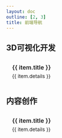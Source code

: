 ```yaml
---
layout: doc
outline: [2, 3]
title: 前端导航
---
```


<script setup>
// 定义导航数据
const navData = [
  {
    title: "3D可视化开发",
    items: [
      {
        title: "开源案例",
        details: "Three.js Cesium.js 开源案例",
        url: "https://z2586300277.github.io/three-cesium-examples/#/example"
      },
      {
        title: "编辑器",
        details: "快速定制 Three.js 低代码编辑器",
        url: "https://z2586300277.github.io/three-editor/docs/dist/"
      },
      {
        title: "组织",
        details: "专注于三维可视化的开源组织",
        url: "https://openthree.github.io/three-cesium-links/index.html"
      }
    ]
  },
  {
    title: "内容创作",
    items: [
      {
        title: "博客",
        details: "Hexo 个人博客",
        url: "https://z2586300277.github.io/blog/"
      },
    ]
  }

];

// 打开链接函数
function openUrl(url) {
  window.open(url, '_blank');
}
</script>

<style>
.section-container {
  margin-bottom: 2rem;
}

.section-title {
  font-size: 1.1rem;
  margin-bottom: 0.8rem;
  padding-bottom: 0.4rem;
  border-bottom: 2px solid #42b883;
  display: inline-block;
  font-weight: 600;
}

.cards-container {
  display: grid;
  grid-template-columns: repeat(auto-fill, minmax(220px, 1fr));
  gap: 0.8rem;
}

.card {
  border: 1px solid var(--vp-c-divider);
  border-radius: 6px;
  padding: 0.8rem 1rem;
  transition: all 0.2s ease;
  background-color: var(--vp-c-bg-soft);
  height: 100%;
  cursor: pointer;
}

.card:hover {
  transform: translateY(-2px);
  box-shadow: 0 3px 8px rgba(0, 0, 0, 0.08);
  border-color: #42b883;
}

.card-title {
  font-weight: 600;
  margin-bottom: 0.4rem;
  font-size: 1rem;
  color: var(--vp-c-text-1);
}

.card-details {
  font-size: 0.85rem;
  color: var(--vp-c-text-2);
}

@media (max-width: 840px) {
  .cards-container {
    grid-template-columns: repeat(auto-fill, minmax(160px, 1fr));
  }
  .card {
    padding: 0.6rem 0.8rem;
  }
}
</style>

## 3D可视化开发

<div class="cards-container">
  <div 
    v-for="item in navData[0].items" 
    :key="item.title"
    class="card"
    @click="openUrl(item.url)"
  >
    <div class="card-title">{{ item.title }}</div>
    <div class="card-details">{{ item.details }}</div>
  </div>
</div>

## 内容创作

<div class="cards-container">
  <div 
    v-for="item in navData[1].items" 
    :key="item.title"
    class="card"
    @click="openUrl(item.url)"
  >
    <div class="card-title">{{ item.title }}</div>
    <div class="card-details">{{ item.details }}</div>
  </div>
</div>


